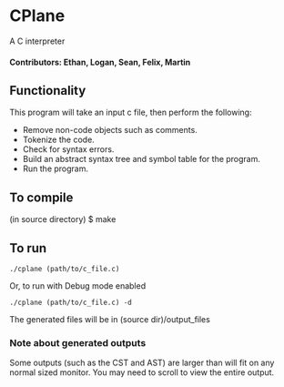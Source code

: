 # CPlane
A C interpreter

<h4>Contributors: Ethan, Logan, Sean, Felix, Martin</h4>

<h2>Functionality</h2>
This program will take an input c file, then perform the following:
<ul>
 <li>Remove non-code objects such as comments.</li>
 <li>Tokenize the code.</li>
 <li>Check for syntax errors.</li>
 <li>Build an abstract syntax tree and symbol table for the program.</li>
 <li>Run the program.</li>
</ul>

<h2>To compile</h2>
(in source directory) $ make

<h2>To run</h2>

```
./cplane (path/to/c_file.c)
```
Or, to run with Debug mode enabled
```
./cplane (path/to/c_file.c) -d
```

The generated files will be in (source dir)/output_files
 
<h3>Note about generated outputs</h3>
Some outputs (such as the CST and AST) are larger than will fit on any normal sized monitor. You may need to scroll to view the entire output.
